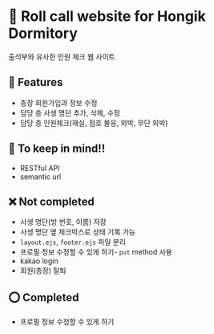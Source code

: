 # 🏢 Roll call website for Hongik Dormitory
출석부와 유사한 인원 체크 웹 사이트
## 💍 Features
- 층장 회원가입과 정보 수정
- 담당 층 사생 명단 추가, 삭제, 수정
- 담당 층 인원체크(재실, 점호 불응, 외박, 무단 외박)

## 🤩 To keep in mind!!
- RESTful API
- semantic url

## ❌ Not completed
- 사생 명단(방 번호, 이름) 저장
- 사생 명단 옆 체크박스로 상태 기록 가능
- `layout.ejs`, `footer.ejs` 파일 분리
- 프로필 정보 수정할 수 있게 하기- `put` method 사용
- kakao login
- 회원(층장) 탈퇴

## ⭕️ Completed
- 프로필 정보 수정할 수 있게 하기
